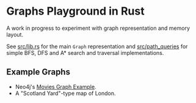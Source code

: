 # Graphs Playground in Rust

A work in progress to experiment with graph representation and memory layout.

See [src/lib.rs](src/lib.rs) for the main `Graph` representation and [src/path_queries](src/path_queries) for simple
BFS, DFS and A* search and traversal implementations.

## Example Graphs

- Neo4j's [Movies Graph Example](https://github.com/neo4j-graph-examples/movies).
- A "Scotland Yard"-type map of London.
